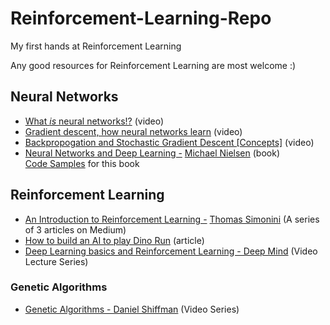 # Reinforcement-Learning-Repo
My first hands at Reinforcement Learning

Any good resources for Reinforcement Learning are most welcome :)

## Neural Networks
- [What *is* neural networks!?](https://youtu.be/aircAruvnKk) (video)
- [Gradient descent, how neural networks learn](https://youtu.be/IHZwWFHWa-w) (video)
- [Backpropogation and Stochastic Gradient Descent [Concepts]](https://youtu.be/Ilg3gGewQ5U) (video)
- [Neural Networks and Deep Learning -](http://neuralnetworksanddeeplearning.com/) [Michael Nielsen](https://github.com/mnielsen) (book)  
  [Code Samples](https://github.com/mnielsen/neural-networks-and-deep-learning) for this book

## Reinforcement Learning
- [An Introduction to Reinforcement Learning -](https://medium.freecodecamp.org/an-introduction-to-reinforcement-learning-4339519de419) [Thomas Simonini](https://medium.freecodecamp.org/@thomassimonini) (A series of 3 articles on Medium)
- [How to build an AI to play Dino Run](https://medium.com/acing-ai/how-i-build-an-ai-to-play-dino-run-e37f37bdf153) (article)
- [Deep Learning basics and Reinforcement Learning - Deep Mind](https://www.youtube.com/playlist?list=PLqYmG7hTraZDNJre23vqCGIVpfZ_K2RZs) (Video Lecture Series)

### Genetic Algorithms
- [Genetic Algorithms - Daniel Shiffman](https://www.youtube.com/playlist?list=PLRqwX-V7Uu6bJM3VgzjNV5YxVxUwzALHV) (Video Series)
